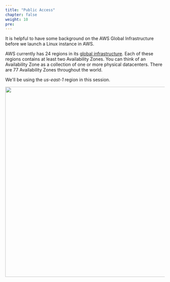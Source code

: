 ```yaml
---
title: "Public Access"
chapter: false
weight: 10
pre:
---
```


It is helpful to have some background on the AWS Global Infrastructure before we launch a Linux instance in AWS.

AWS currently has 24 regions in its [global infrastructure](https://aws.amazon.com/about-aws/global-infrastructure/).
Each of these regions contains at least two Availability Zones. You can think of an Availability Zone as a collection
of one or more physical datacenters. There are 77 Availability Zones throughout the world. 

We'll be using the _us-east-1_ region in this session. 

<img src='/images/global_footprint.png' width='600px'>


